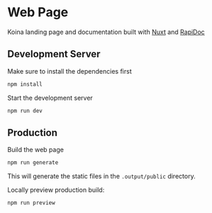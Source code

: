 # Web Page

Koina landing page and documentation built with [Nuxt](https://nuxt.com)
and [RapiDoc](https://rapidocweb.com/index.html)

## Development Server

Make sure to install the dependencies first

```bash
npm install
```

Start the development server

```bash
npm run dev
```

## Production

Build the web page

```bash
npm run generate
```

This will generate the static files in the `.output/public` directory.

Locally preview production build:

```bash
npm run preview
```
